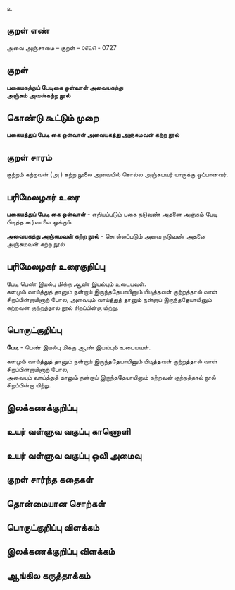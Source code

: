 உ

## குறள் எண் 

அவை அஞ்சாமை  – குறள் – ௦௭௨௭ - 0727  

## குறள் 

**பகையகத்துப் பேடிகை ஒள்வாள் அவையகத்து  
அஞ்சும் அவன்கற்ற நூல்**  

## கொண்டு கூட்டும் முறை

**பகையத்துப் பேடி கை ஓள்வாள் அவையகத்து அஞ்சுமவன் கற்ற நூல்**

## குறள் சாரம் 

குற்றம் கற்றவன் (அ ) கற்ற நூலை அவையில் சொல்ல அஞ்சுபவர் யாருக்கு ஒப்பானவர்.  

## பரிமேலழகர் உரை

**பகையத்துப் பேடி கை ஓள்வாள்** - எறியப்படும் பகை நடுவண் அதனை அஞ்சும் பேடி பிடித்த கூர்வாளை ஒக்கும்  

**அவையகத்து அஞ்சுமவன் கற்ற நூல்** - சொல்லப்படும் அவை நடுவண் அதனை அஞ்சுமவன் கற்ற நூல்   

## பரிமேலழகர் உரைகுறிப்பு   

பேடி பெண் இயல்பு மிக்கு ஆண் இயல்பும் உடையவள்.  
களமும் வாய்த்துத் தானும் நன்றாய் இருந்ததேயாயினும் பிடித்தவள் குற்றத்தால் வாள் சிறப்பின்றாயினாற் போல, அவையும் வாய்த்துத் தானும் நன்றாய் இருந்ததேயாயினும் கற்றவன் குற்றத்தால் நூல் சிறப்பின்றா யிற்று.  

## பொருட்குறிப்பு 

**பேடி** - பெண் இயல்பு மிக்கு ஆண் இயல்பும் உடையவள்.    

களமும் வாய்த்துத் தானும் நன்றாய் இருந்ததேயாயினும் பிடித்தவள் குற்றத்தால் வாள் சிறப்பின்றாயினாற் போல,   
அவையும் வாய்த்துத் தானும் நன்றாய் இருந்ததேயாயினும் கற்றவன் குற்றத்தால் நூல் சிறப்பின்றா யிற்று.    

## இலக்கணக்குறிப்பு  


## உயர் வள்ளுவ வகுப்பு காணொளி


## உயர் வள்ளுவ வகுப்பு ஒலி அமைவு 

 
## குறள் சார்ந்த கதைகள் 


## தொன்மையான சொற்கள்


## பொருட்குறிப்பு விளக்கம்


## இலக்கணக்குறிப்பு விளக்கம்


## ஆங்கில கருத்தாக்கம் 



